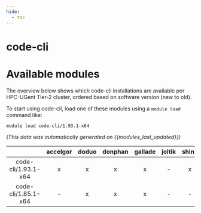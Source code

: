 ```yaml
---
hide:
  - toc
---
```


code-cli
========

# Available modules


The overview below shows which code-cli installations are available per HPC-UGent Tier-2 cluster, ordered based on software version (new to old).

To start using code-cli, load one of these modules using a `module load` command like:

```shell
module load code-cli/1.93.1-x64
```

*(This data was automatically generated on {{modules_last_updated}})*  

| |accelgor|doduo|donphan|gallade|joltik|shinx|
| :---: | :---: | :---: | :---: | :---: | :---: | :---: |
|code-cli/1.93.1-x64|x|x|x|x|-|x|
|code-cli/1.85.1-x64|-|x|x|x|-|-|
